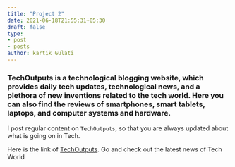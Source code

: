 ```yaml
---
title: "Project 2"
date: 2021-06-18T21:55:31+05:30
draft: false
type:
- post
- posts
author: kartik Gulati 
---
```

### TechOutputs is a technological blogging website, which provides daily tech updates, technological news, and a plethora of new inventions related to the tech world. Here you can also find the reviews of smartphones, smart tablets, laptops, and computer systems and hardware.

I post regular content on ```TechOutputs```, so that you are always updated about what is going on in Tech.

Here is the link of [TechOutputs](https://techoutputs.blogspot.com/). Go and check out the latest news of Tech World